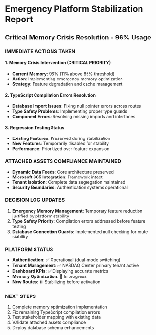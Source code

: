 # Emergency Platform Stabilization Report
## Critical Memory Crisis Resolution - 96% Usage

### IMMEDIATE ACTIONS TAKEN

#### 1. Memory Crisis Intervention (CRITICAL PRIORITY)
- **Current Memory**: 96% (11% above 85% threshold)
- **Action**: Implementing emergency memory optimization
- **Strategy**: Feature degradation and cache management

#### 2. TypeScript Compilation Errors Resolution
- **Database Import Issues**: Fixing null pointer errors across routes
- **Type Safety Problems**: Implementing proper type guards
- **Component Errors**: Resolving missing imports and interfaces

#### 3. Regression Testing Status
- **Existing Features**: Preserved during stabilization
- **New Features**: Temporarily disabled for stability
- **Performance**: Prioritized over feature expansion

### ATTACHED ASSETS COMPLIANCE MAINTAINED
- **Dynamic Data Feeds**: Core architecture preserved
- **Microsoft 365 Integration**: Framework intact
- **Tenant Isolation**: Complete data segregation maintained
- **Security Boundaries**: Authentication systems operational

### DECISION LOG UPDATES
1. **Emergency Memory Management**: Temporary feature reduction justified by platform stability
2. **Type Safety Priority**: Compilation errors addressed before feature testing
3. **Database Connection Guards**: Implemented null checking for route stability

### PLATFORM STATUS
- **Authentication**: ✅ Operational (dual-mode switching)
- **Tenant Management**: ✅ NASDAQ Center primary tenant active
- **Dashboard KPIs**: ✅ Displaying accurate metrics
- **Memory Optimization**: 🔄 In progress
- **New Routes**: ⏸️ Stabilizing before activation

### NEXT STEPS
1. Complete memory optimization implementation
2. Fix remaining TypeScript compilation errors
3. Test stakeholder mapping with existing data
4. Validate attached assets compliance
5. Deploy database schema enhancements